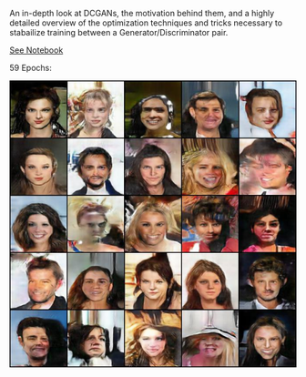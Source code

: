 An in-depth look at DCGANs, the motivation behind them, and a highly detailed overview of the optimization techniques and tricks necessary to stabailize training between a Generator/Discriminator pair. 

[See Notebook](https://nbviewer.jupyter.org/github/IliaZenkov/Advanced-DCGAN/blob/main/DCGAN_Final.ipynb)

59 Epochs:

<img src="generated_images/006957.jpg">
